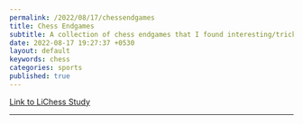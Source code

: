 ```yaml
---
permalink: /2022/08/17/chessendgames
title: Chess Endgames
subtitle: A collection of chess endgames that I found interesting/tricky.
date: 2022-08-17 19:27:37 +0530
layout: default
keywords: chess
categories: sports
published: true
---
```


[Link to LiChess Study](https://lichess.org/study/bes4vTUu/ZOM2ExJh)

---

